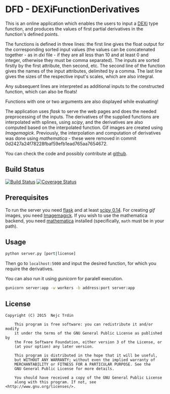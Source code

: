 # DFD - DEXiFunctionDerivatives
This is an online application which enables the users to input a <a href="http://kt.ijs.si/MarkoBohanec/dexi.html">DEXi</a> type function, and produces the values of first partial derivatives in the function's defined points.

The functions is defined in three lines: the first line gives the float output for the corresponding sorted input values (the values can be concatenated together - as in *dxi* file - if they are all less than 10 and at least 0 and integer, otherwise they must be comma separated). The inputs are sorted firstly by the first attribute, then second, etc. The second line of the function gives the names of the input attributes, delimited by a comma. The last line gives the sizes of the respective input's scales, which are also integral.

Any subsequent lines are interpreted as additional inputs to the constructed function, which can also be floats!

Functions with one or two arguments are also displayed while evaluating!

The application uses *flask* to serve the web pages and does the needed preprocessing of the inputs. The derivatives of the supplied functions are interpolated with splines, using *scipy*, and the derivatives are also computed based on the interpolated function. Gif images are created using *Imagemagick*. Previously, the interpolation and computation of derivatives was done using *mathematica* - these were removed in commit 0d2427a24f78228fbaf59efb1ead765aa7654672.

You can check the code and possibly contribute at <a href="https://github.com/nejctrdin/DEXiFunctionDerivatives">github</a>.

## Build Status
[![Build Status](https://travis-ci.org/nejctrdin/DFD.svg?branch=master)](https://travis-ci.org/nejctrdin/DFD)
[![Coverage Status](https://coveralls.io/repos/nejctrdin/DFD/badge.svg?branch=master&service=github)](https://coveralls.io/github/nejctrdin/DFD?branch=master)

## Prerequisites
To run the server you need <a href="http://flask.pocoo.org/">flask</a> and at least <a href="http://www.scipy.org/">scipy 0.14</a>. For creating *gif* images, you need <a href="http://www.imagemagick.org/script/index.php">Imagemagick</a>. If you wish to use the mathematica backend, you need <a href="http://www.wolfram.com/mathematica/">mathematica</a> installed (specifically, `math` must be in your path).

## Usage

```bash
python server.py [port|license]
```

Then go to `localhost:5000` and input the desired function, for which you require the derivatives.

You can also run it using *gunicorn* for paralell execution.

```bash
gunicorn server:app -w workers -b address:port server:app
```

## License

```
Copyright (C) 2015  Nejc Trdin

    This program is free software: you can redistribute it and/or modify
    it under the terms of the GNU General Public License as published by
    the Free Software Foundation, either version 3 of the License, or
    (at your option) any later version.

    This program is distributed in the hope that it will be useful,
    but WITHOUT ANY WARRANTY; without even the implied warranty of
    MERCHANTABILITY or FITNESS FOR A PARTICULAR PURPOSE. See the
    GNU General Public License for more details.

    You should have received a copy of the GNU General Public License
    along with this program. If not, see <http://www.gnu.org/licenses/>.
```
